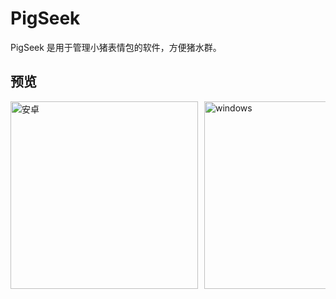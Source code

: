 # PigSeek

PigSeek 是用于管理小猪表情包的软件，方便猪水群。

## 预览

<div style="display: flex; overflow-x: auto; gap: 10px;">
  <img src="preview/android.png" alt="安卓" height="300">
  <img src="preview/windows.png" alt="windows" height="300">
</div>
